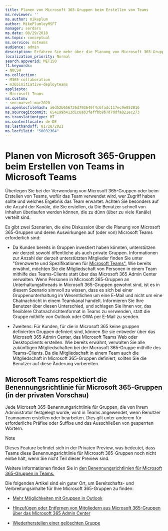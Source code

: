 ```yaml
---
title: Planen von Microsoft 365-Gruppen beim Erstellen von Teams
ms.reviewer: ''
ms.author: mikeplum
author: MikePlumleyMSFT
manager: serdars
ms.date: 08/29/2018
ms.topic: conceptual
ms.service: msteams
audience: admin
description: Erfahren Sie mehr über die Planung von Microsoft 365-Gruppen in Teams, einschließlich der Unterschiede zwischen Gruppen & Teams-Unterhaltungen und wie Teams Benennungsrichtlinien für Gruppen respektiert.
localization_priority: Normal
search.appverid: MET150
f1.keywords:
- NOCSH
ms.collection:
- M365-collaboration
- m365initiative-deployteams
appliesto:
- Microsoft Teams
ms.custom:
- seo-marvel-mar2020
ms.openlocfilehash: a6d52b656726d793649f4c6fadc117ec9e052816
ms.sourcegitcommit: 654199b413d1c0ab3feffbb9b7d7ddfa021ec273
ms.translationtype: MT
ms.contentlocale: de-DE
ms.lasthandoff: 01/28/2021
ms.locfileid: "50032364"
---
```

<a name="plan-for-microsoft-365-groups-when-creating-teams-in-microsoft-teams"></a>Planen von Microsoft 365-Gruppen beim Erstellen von Teams in Microsoft Teams
==========================================================

Überlegen Sie bei der Verwendung von Microsoft 365-Gruppen oder beim Erstellen von Teams, wofür das Team verwendet wird, wer Zugriff haben sollte und welches Ergebnis das Team erwartet. Achten Sie besonders auf die Anzahl der Kanäle, die Sie erstellen, da Die Benutzer schnell von Inhalten überlaufen werden können, die zu dünn (über zu viele Kanäle) verteilt sind.

Es gibt zwei Szenarien, die eine Diskussion über die Planung von Microsoft 365-Gruppen und deren Auswirkungen auf (oder von) Microsoft Teams erforderlich sind:

-   Da Kunden bereits in Gruppen investiert haben könnten, unterstützen wir derzeit sowohl öffentliche als auch private Gruppen. Informationen zur Anzahl der derzeit unterstützten Mitglieder finden Sie unter "Grenzwerte und Spezifikationen für [Microsoft Teams".](https://docs.microsoft.com/microsoftteams/limits-specifications-teams) Wie bereits erwähnt, möchten Sie die Mitgliedschaft von Personen in einem Team mithilfe des Teams-Clients statt über das Microsoft 365 Admin Center verwalten. Wenn Personen in Microsoft 365-Gruppen an Unterhaltungsthreads in Microsoft 365-Gruppen gewohnt sind, ist es in diesem Szenario sinnvoll zu wissen, dass es sich bei einer Gruppenunterhaltung im Wesentlichen um eine E-Mail und nicht um eine Chatnachricht in einem Teamkanal handelt. Informieren Sie Ihre Benutzer über diesen Unterschied, und schlagen Sie ihnen vor, das flexiblere Chatnachrichtenformat in Teams zu verwenden, statt die Gruppe mithilfe von Outlook oder OWA per E-Mail zu senden.

-   Zweitens: Für Kunden, für die in Microsoft 365 keine gruppen definierten Gruppen definiert sind, können Sie sie entweder über das Microsoft 365 Admin Center, das Microsoft Teams Web oder Desktopclients erstellen. Wie bereits erwähnt, verwalten Sie alle zukünftigen Mitgliedschaften bei der Microsoft 365-Gruppe mithilfe des Teams-Clients. Da die Mitgliedschaft in einem Team auch die Mitgliedschaft in Microsoft 365-Gruppen definiert, sollten Sie die Benutzer auf diese Änderung vorbereiten.

## <a name="teams-respects-microsoft-365-groups-naming-policy-in-private-preview"></a>Microsoft Teams respektiert die Benennungsrichtlinie für Microsoft 365-Gruppen (in der privaten Vorschau)

Jede Microsoft 365-Benennungsrichtlinie für Gruppen, die von Ihrem Administrator festgelegt wurde, wird in Teams angewendet, wenn Benutzer Teamnamen erstellen oder bearbeiten. Dies gilt unter anderem für erforderliche Präfixe oder Suffixe und das Ausschließen von gesperrten Wörtern.

> [!NOTE]
> Dieses Feature befindet sich in der Privaten Preview, was bedeutet, dass Teams diese Benennungsrichtlinie für Microsoft 365-Gruppen noch nicht einbe hält, wenn Sie nicht Teil dieser Preview sind.

Weitere Informationen finden Sie in [den Benennungsrichtlinien für Microsoft 365-Gruppen in Teams.](https://support.office.com/article/Office-365-Groups-Naming-Policy-6ceca4d3-cad1-4532-9f0f-d469dfbbb552)

Die folgenden Artikel sind ein guter Ort, um Bereitschafts- und Verbreitungsinhalte für Ihre Microsoft 365-Gruppen zu finden:

-   [Mehr Möglichkeiten mit Gruppen in Outlook](https://support.office.com/article/Get-more-with-Office-365-Groups-in-Outlook-93132800-5b11-49de-8cc2-605b6075b2b9)

-   [Hinzufügen oder Entfernen von Mitgliedern aus Microsoft 365-Gruppen über das Microsoft 365 Admin Center](https://support.office.com/article/Manage-Group-membership-in-the-Office-365-admin-center-e186d224-a324-4afa-8300-0e4fc0c3000a)

-   [Wiederherstellen einer gelöschten Gruppe](https://docs.microsoft.com/microsoft-365/admin/create-groups/restore-deleted-group)
